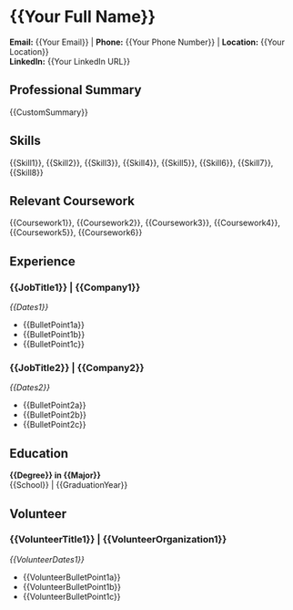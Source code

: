 # {{Your Full Name}}

**Email:** {{Your Email}} | **Phone:** {{Your Phone Number}} | **Location:** {{Your Location}}  
**LinkedIn:** {{Your LinkedIn URL}}

## Professional Summary

{{CustomSummary}}

## Skills

{{Skill1}}, {{Skill2}}, {{Skill3}}, {{Skill4}}, {{Skill5}}, {{Skill6}}, {{Skill7}}, {{Skill8}}

## Relevant Coursework

{{Coursework1}}, {{Coursework2}}, {{Coursework3}}, {{Coursework4}}, {{Coursework5}}, {{Coursework6}}

## Experience

### {{JobTitle1}} | {{Company1}}
*{{Dates1}}*

- {{BulletPoint1a}}
- {{BulletPoint1b}}
- {{BulletPoint1c}}

### {{JobTitle2}} | {{Company2}}
*{{Dates2}}*

- {{BulletPoint2a}}
- {{BulletPoint2b}}
- {{BulletPoint2c}}

## Education

**{{Degree}} in {{Major}}**  
{{School}} | {{GraduationYear}}

## Volunteer

### {{VolunteerTitle1}} | {{VolunteerOrganization1}}
*{{VolunteerDates1}}*

- {{VolunteerBulletPoint1a}}
- {{VolunteerBulletPoint1b}}
- {{VolunteerBulletPoint1c}}